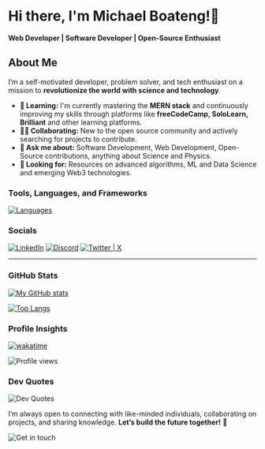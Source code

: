 # Hi there, I'm Michael Boateng!👋

**Web Developer | Software Developer | Open-Source Enthusiast**

## About Me

I’m a self-motivated developer, problem solver, and tech enthusiast on a mission to **revolutionize the world with science and technology**.

- **🧠 Learning:** I'm currently mastering the **MERN stack** and continuously improving my skills through platforms like **freeCodeCamp, SoloLearn, Brilliant** and other learning platforms.
- **👯‍♂️ Collaborating:** New to the open source community and actively searching for projects to contribute.
- **💬 Ask me about:** Software Development, Web Development, Open-Source contributions, anything about Science and Physics.
- **🤔 Looking for:** Resources on advanced algorithms, ML and Data Science and emerging Web3 technologies.

### Tools, Languages, and Frameworks

[![Languages](https://skillicons.dev/icons?i=js,html,css,react,nextjs,redux,python,flask,django,typescript,nodejs,cpp,golang,tailwind,bootstrap,scss,git,npm,yarn,postman,vscode,ubuntu,vercel,netlify,github&perline=6)](https://skillicons.dev)

### Socials

[![LinkedIn](https://skillicons.dev/icons?i=linkedin)](https://www.linkedin.com/in/michael-boateng-7003a025b/) [![Discord](https://skillicons.dev/icons?i=discord)](https://discord.gg/x2K9SvJJ) [![Twitter | X](https://skillicons.dev/icons?i=twitter)](https://x.com/millyXcode)

<hr/>

### GitHub Stats

[![My GitHub stats](https://github-readme-stats.vercel.app/api?username=michaelboateng1&show_icons=true&theme=tokyonight)](https://github.com/michaelboateng1/github-readme-stats)

[![Top Langs](https://github-readme-stats.vercel.app/api/top-langs/?username=michaelboateng1&layout=compact)](https://github.com/michaelboateng1/github-readme-stats)

### Profile Insights

[![wakatime](https://wakatime.com/badge/user/6eb4584d-f297-4876-b3b1-31ef77c483bf.svg)](https://wakatime.com/@6eb4584d-f297-4876-b3b1-31ef77c483bf)

![Profile views](https://komarev.com/ghpvc/?username=michaelboateng1)

<!-- TODO: and add some svg image and the dev quots -->

### Dev Quotes

![Dev Quotes](https://quotes-github-readme.vercel.app/api?type=horizontal)

I’m always open to connecting with like-minded individuals, collaborating on projects, and sharing knowledge. **Let’s build the future together!** 🚀

![Get in touch](https://octodex.github.com/images/daftpunktocat-thomas.gif)
